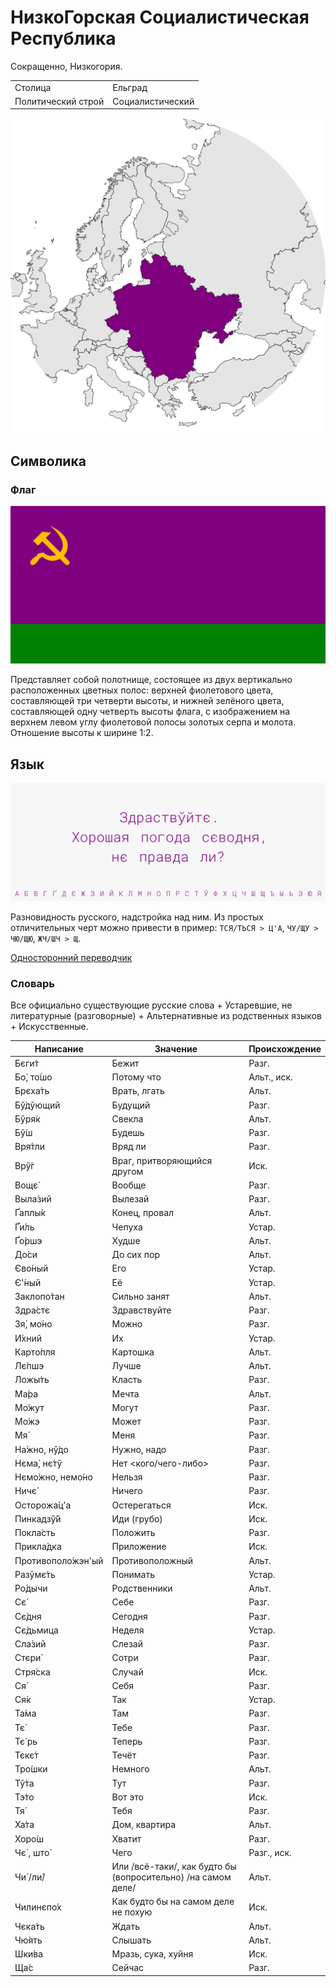 # НизкоГорская Социалистическая Республика

Сокращенно, Низкогория.

|                    |                  |
| ------------------ | ---------------- |
| Столица            | Ельград          |
| Политический строй | Социалистический |

![На карте](https://raw.githubusercontent.com/sziberov/Nizkogoria/master/Map.png)

## Символика

### Флаг
![Флаг](https://raw.githubusercontent.com/sziberov/Nizkogoria/master/Flag.png)

Представляет собой полотнище, состоящее из двух вертикально расположенных цветных полос: верхней фиолетового цвета, составляющей три четверти высоты, и нижней зелёного цвета, составляющей одну четверть высоты флага, с изображением на верхнем левом углу фиолетовой полосы золотых серпа и молота. Отношение высоты к ширине 1:2.

## Язык
![Язык](https://raw.githubusercontent.com/sziberov/Nizkogoria/master/Language.png)

Разновидность русского, надстройка над ним. Из простых отличительных черт можно привести в пример: `ТСЯ/ТЬСЯ > Ц'А`, `ЧУ/ЩУ > ЧЮ/ЩЮ`, `ЖЧ/ШЧ > Щ`.

[Односторонний переводчик](https://sziberov.github.io/Nizkogoria/Translator.html)

### Словарь
Все официально существующие русские слова + Устаревшие, не литературные (разговорные) + Альтернативные из родственных языков + Искусственные.

| Написание            | Значение                                                     | Происхождение |
| -------------------- | ------------------------------------------------------------ | ------------- |
| Бєги́т                | Бежит                                                        | Разг.         |
| Бо́, то́шо             | Потому что                                                   | Альт., иск.   |
| ́Брєха́ть              | Врать, лгать                                                 | Альт.         |
| Бў́дўющий             | Будущий                                                      | Разг.         |
| Бўря́к                | Свекла                                                       | Альт.         |
| Бў́ш                  | Будешь                                                       | Разг.         |
| Вря́тли               | Вряд ли                                                      | Разг.         |
| Врў́г                 | Враг, притворяющийся другом                                  | Иск.          |
| Вощє́                 | Вообще                                                       | Разг.         |
| Выла́зий              | Вылезай                                                      | Разг.         |
| Ґаплы́к               | Конец, провал                                                | Альт.         |
| Ґи́ль                 | Чепуха                                                       | Устар.        |
| Ґо́ршэ                | Худше                                                        | Альт.         |
| До́си                 | До сих пор                                                   | Альт.         |
| Єво́ный               | Его                                                          | Устар.        |
| Є'́ный                | Её                                                           | Устар.        |
| Заклопо́тан           | Сильно занят                                                 | Альт.         |
| Здра́стє              | Здравствуйте                                                 | Разг.         |
| Зя́, мо́но             | Можно                                                        | Разг.         |
| И́хний                | Их                                                           | Устар.        |
| Карто́пля             | Картошка                                                     | Альт.         |
| Лє́пшэ                | Лучше                                                        | Альт.         |
| Ложы́ть               | Класть                                                       | Разг.         |
| Ма́ра                 | Мечта                                                        | Альт.         |
| Мо́жут                | Могут                                                        | Разг.         |
| Мо́жэ                 | Может                                                        | Разг.         |
| Мя́                   | Меня                                                         | Разг.         |
| На́жно, нў́до          | Нужно, надо                                                  | Разг.         |
| Нєма́, нє́тў           | Нет <кого/чего-либо>                                         | Разг.         |
| Нємо́жно, немо́но      | Нельзя                                                       | Разг.         |
| Ничє́                 | Ничего                                                       | Разг.         |
| Осторожа́ц'а          | Остерегаться                                                 | Иск.          |
| Пинкадзў́й            | Иди (грубо)                                                  | Иск.          |
| Покла́сть             | Положить                                                     | Разг.         |
| Прикла́дка            | Приложение                                                   | Иск.          |
| Противополо́жэн'ый    | Противоположный                                              | Альт.         |
| Разўмє́ть             | Понимать                                                     | Устар.        |
| Ро́дычи               | Родственники                                                 | Альт.         |
| Сє́                   | Себе                                                         | Разг.         |
| Сє́дня                | Сегодня                                                      | Разг.         |
| Сє́дьмица             | Неделя                                                       | Устар.        |
| Сла́зий               | Слезай                                                       | Разг.         |
| Стєри́                | Сотри                                                        | Разг.         |
| Стря́ска              | Случай                                                       | Иск.          |
| Ся́                   | Себя                                                         | Разг.         |
| Ся́к                  | Так                                                          | Устар.        |
| Та́ма                 | Там                                                          | Разг.         |
| Тє́                   | Тебе                                                         | Разг.         |
| Тє́ рь                | Теперь                                                       | Разг.         |
| Тєкє́т                | Течёт                                                        | Разг.         |
| Тро́шки               | Немного                                                      | Альт.         |
| Тў́та                 | Тут                                                          | Разг.         |
| Тэ́то                 | Вот это                                                      | Иск.          |
| Тя́                   | Тебя                                                         | Разг.         |
| Ха́та                 | Дом, квартира                                                | Альт.         |
| Хоро́ш                | Хватит                                                       | Разг.         |
| Чє́ , што́             | Чего                                                         | Разг., иск.   |
| Чи́ /ли́/              | Или /всё-таки/, как будто бы (вопросительно) /на самом деле/ | Альт.         |
| Чилинєпо́х            | Как будто бы на самом деле не похую                          | Иск.          |
| Чєка́ть               | Ждать                                                        | Альт.         |
| Чю́ять                | Слышать                                                      | Альт.         |
| Шки́ва                | Мразь, сука, хуйня                                           | Иск.          |
| Ща́с                  | Сейчас                                                       | Разг.         |
